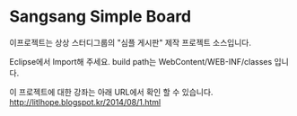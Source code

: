 Sangsang Simple Board
=====================

이프로젝트는 상상 스터디그룹의 "심플 게시판" 제작 프로젝트 소스입니다.

Eclipse에서 Import해 주세요.
build path는 WebContent/WEB-INF/classes 입니다.

이 프로젝트에 대한 강좌는 아래 URL에서 확인 할 수 있습니다.
http://litlhope.blogspot.kr/2014/08/1.html

